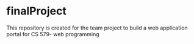 # finalProject
This repository is created for the team project to build a web application portal for CS 579- web programming
